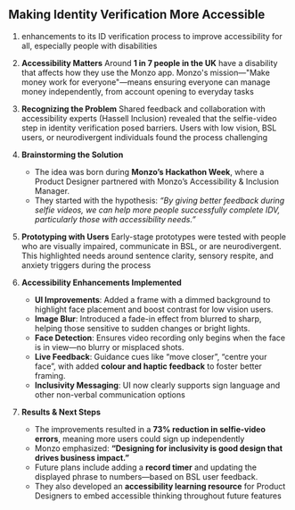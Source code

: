
## Making Identity Verification More Accessible

1. enhancements to its ID verification process to improve accessibility for all, especially people with disabilities  

2. **Accessibility Matters**
   Around **1 in 7 people in the UK** have a disability that affects how they use the Monzo app. Monzo's mission—"Make money work for everyone"—means ensuring everyone can manage money independently, from account opening to everyday tasks  

3. **Recognizing the Problem**
   Shared feedback and collaboration with accessibility experts (Hassell Inclusion) revealed that the selfie-video step in identity verification posed barriers. Users with low vision, BSL users, or neurodivergent individuals found the process challenging  

4. **Brainstorming the Solution**

   * The idea was born during **Monzo’s Hackathon Week**, where a Product Designer partnered with Monzo’s Accessibility & Inclusion Manager.
   * They started with the hypothesis:
     *“By giving better feedback during selfie videos, we can help more people successfully complete IDV, particularly those with accessibility needs.”*  

5. **Prototyping with Users**
   Early-stage prototypes were tested with people who are visually impaired, communicate in BSL, or are neurodivergent. This highlighted needs around sentence clarity, sensory respite, and anxiety triggers during the process  

6. **Accessibility Enhancements Implemented**

   * **UI Improvements**: Added a frame with a dimmed background to highlight face placement and boost contrast for low vision users.
   * **Image Blur**: Introduced a fade-in effect from blurred to sharp, helping those sensitive to sudden changes or bright lights.
   * **Face Detection**: Ensures video recording only begins when the face is in view—no blurry or misplaced shots.
   * **Live Feedback**: Guidance cues like “move closer”, “centre your face”, with added **colour and haptic feedback** to foster better framing.
   * **Inclusivity Messaging**: UI now clearly supports sign language and other non-verbal communication options  

7. **Results & Next Steps**

   * The improvements resulted in a **73% reduction in selfie-video errors**, meaning more users could sign up independently  
   * Monzo emphasized: **“Designing for inclusivity is good design that drives business impact.”**
   * Future plans include adding a **record timer** and updating the displayed phrase to numbers—based on BSL user feedback.
   * They also developed an **accessibility learning resource** for Product Designers to embed accessible thinking throughout future features  
